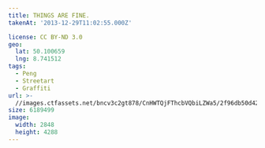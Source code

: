 ```yaml
---
title: THINGS ARE FINE.
takenAt: '2013-12-29T11:02:55.000Z'

license: CC BY-ND 3.0
geo:
  lat: 50.100659
  lng: 8.741512
tags:
  - Peng
  - Streetart
  - Graffiti
url: >-
  //images.ctfassets.net/bncv3c2gt878/CnHWTQjFThcbVQbiLZWa5/2f96db50d42818748055d1b2ccb081a9/things-are-fine_11625253525_o
size: 6189499
image:
  width: 2848
  height: 4288
---
```

